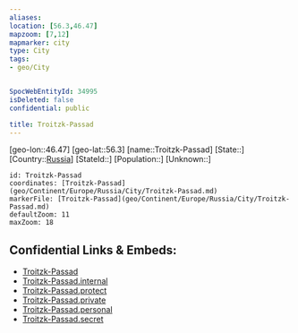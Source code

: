 ```yaml
---
aliases: 
location: [56.3,46.47]
mapzoom: [7,12] 
mapmarker: city 
type: City
tags:
- geo/City


SpocWebEntityId: 34995
isDeleted: false
confidential: public

title: Troitzk-Passad
---
```

[geo-lon::46.47]
[geo-lat::56.3]
[name::Troitzk-Passad]
[State::]
[Country::[Russia](geo/Continent/Europe/Russia.md)]
[StateId::]
[Population::]
[Unknown::]


```leaflet
id: Troitzk-Passad
coordinates: [Troitzk-Passad](geo/Continent/Europe/Russia/City/Troitzk-Passad.md)
markerFile: [Troitzk-Passad](geo/Continent/Europe/Russia/City/Troitzk-Passad.md)
defaultZoom: 11 
maxZoom: 18
```


## Confidential Links & Embeds: 
- [Troitzk-Passad](../../../../../../_public/geo/Continent/Europe/Russia/City/Troitzk-Passad.md) 
- [Troitzk-Passad.internal](../../../../../../_internal/geo/Continent/Europe/Russia/City/Troitzk-Passad.internal.md) 
- [Troitzk-Passad.protect](../../../../../../_protect/geo/Continent/Europe/Russia/City/Troitzk-Passad.protect.md) 
- [Troitzk-Passad.private](../../../../../../_private/geo/Continent/Europe/Russia/City/Troitzk-Passad.private.md) 
- [Troitzk-Passad.personal](../../../../../../_personal/geo/Continent/Europe/Russia/City/Troitzk-Passad.personal.md) 
- [Troitzk-Passad.secret](../../../../../../_secret/geo/Continent/Europe/Russia/City/Troitzk-Passad.secret.md) 
